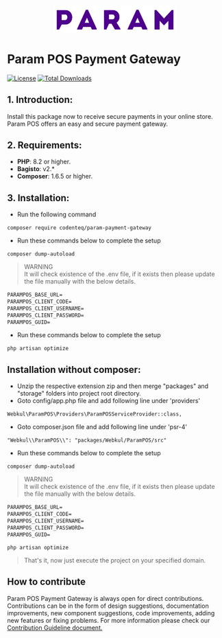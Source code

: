 <p align="center"><a href="https://codenteq.com" target="_blank"><img src="src/Resources/assets/images/parampos.svg" width="288"></a></p>

# Param POS Payment Gateway
[![License](https://poser.pugx.org/codenteq/param-payment-gateway/license)](https://github.com/codenteq/param-payment-gateway/blob/master/LICENSE)
[![Total Downloads](https://poser.pugx.org/codenteq/param-payment-gateway/d/total)](https://packagist.org/packages/codenteq/param-payment-gateway)

## 1. Introduction:

Install this package now to receive secure payments in your online store. Param POS offers an easy and secure payment gateway.

## 2. Requirements:

* **PHP**: 8.2 or higher.
* **Bagisto**: v2.*
* **Composer**: 1.6.5 or higher.

## 3. Installation:

- Run the following command
```
composer require codenteq/param-payment-gateway
```

- Run these commands below to complete the setup
```
composer dump-autoload
```

> WARNING <br>
> It will check existence of the .env file, if it exists then please update the file manually with the below details.
```
PARAMPOS_BASE_URL=
PARAMPOS_CLIENT_CODE=
PARAMPOS_CLIENT_USERNAME=
PARAMPOS_CLIENT_PASSWORD=
PARAMPOS_GUID=
```

- Run these commands below to complete the setup
```
php artisan optimize
```

## Installation without composer:

- Unzip the respective extension zip and then merge "packages" and "storage" folders into project root directory.
- Goto config/app.php file and add following line under 'providers'

```
Webkul\ParamPOS\Providers\ParamPOSServiceProvider::class,
```

- Goto composer.json file and add following line under 'psr-4'

```
"Webkul\\ParamPOS\\": "packages/Webkul/ParamPOS/src"
```

- Run these commands below to complete the setup

```
composer dump-autoload
```

> WARNING <br>
> It will check existence of the .env file, if it exists then please update the file manually with the below details.
```
PARAMPOS_BASE_URL=
PARAMPOS_CLIENT_CODE=
PARAMPOS_CLIENT_USERNAME=
PARAMPOS_CLIENT_PASSWORD=
PARAMPOS_GUID=
```

```
php artisan optimize
```

> That's it, now just execute the project on your specified domain.

## How to contribute
Param POS Payment Gateway is always open for direct contributions. Contributions can be in the form of design suggestions, documentation improvements, new component suggestions, code improvements, adding new features or fixing problems. For more information please check our [Contribution Guideline document.](https://github.com/codenteq/param-payment-gateway/blob/master/CONTRIBUTING.md)
